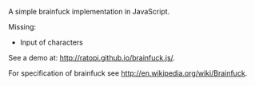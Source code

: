 A simple brainfuck implementation in JavaScript.

Missing:
* Input of characters

See a demo at: http://ratopi.github.io/brainfuck.js/.

For specification of brainfuck see http://en.wikipedia.org/wiki/Brainfuck.
